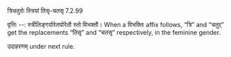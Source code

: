 

 त्रिचतुरोः स्त्रियां तिसृ-चतसृ 7.2.99 


वृत्तिः --: स्त्रीलिङ्गयोरेतयोरेतौ स्तो विभक्तौ। When a विभक्तिः affix follows, “त्रि” and “चतुर्” get the replacements “तिसृ” and “चतसृ” respectively, in the feminine gender. 


उदाहरणम् under next rule. 


